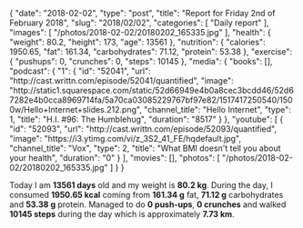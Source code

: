 {
    "date": "2018-02-02",
    "type": "post",
    "title": "Report for Friday 2nd of February 2018",
    "slug": "2018\/02\/02",
    "categories": [
        "Daily report"
    ],
    "images": [
        "\/photos\/2018-02-02\/20180202_165335.jpg"
    ],
    "health": {
        "weight": 80.2,
        "height": 173,
        "age": 13561
    },
    "nutrition": {
        "calories": 1950.65,
        "fat": 161.34,
        "carbohydrates": 71.12,
        "protein": 53.38
    },
    "exercise": {
        "pushups": 0,
        "crunches": 0,
        "steps": 10145
    },
    "media": {
        "books": [],
        "podcast": {
            "1": {
                "id": "52041",
                "url": "http:\/\/cast.writtn.com\/episode\/52041\/quantified",
                "image": "http:\/\/static1.squarespace.com\/static\/52d66949e4b0a8cec3bcdd46\/52d67282e4b0cca8969714fa\/5a70ca03085229767bf97e82\/1517417250540\/1500w\/Hello+Internet+slides.212.png",
                "channel_title": "Hello Internet",
                "type": 1,
                "title": "H.I. #96: The Humblehug",
                "duration": "8517"
            }
        },
        "youtube": [
            {
                "id": "52093",
                "url": "http:\/\/cast.writtn.com\/episode\/52093\/quantified",
                "image": "https:\/\/i3.ytimg.com\/vi\/z_3S2_41_FE\/hqdefault.jpg",
                "channel_title": "Vox",
                "type": 2,
                "title": "What BMI doesn't tell you about your health",
                "duration": "0"
            }
        ],
        "movies": [],
        "photos": [
            "\/photos\/2018-02-02\/20180202_165335.jpg"
        ]
    }
}

Today I am <strong>13561 days</strong> old and my weight is <strong>80.2 kg</strong>. During the day, I consumed <strong>1950.65 kcal</strong> coming from <strong>161.34 g</strong> fat, <strong>71.12 g</strong> carbohydrates and <strong>53.38 g</strong> protein. Managed to do <strong>0 push-ups</strong>, <strong>0 crunches</strong> and walked <strong>10145 steps</strong> during the day which is approximately <strong>7.73 km</strong>.